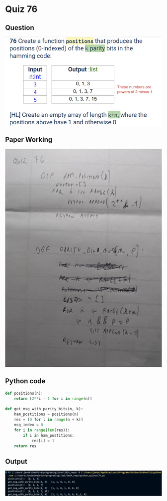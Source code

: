 # Quiz 76
## Question
![Question](/slides/76.png)

## Paper Working
![Working](/working/76.png)

## Python code
```python
def positions(n):
    return [2**i - 1 for i in range(n)]

def get_msg_with_parity_bits(n, k):
    ham_postitions = positions(n)
    res = [0 for l in range(n + k)]
    msg_index = 0
    for i in range(len(res)):
        if i in ham_postitions:
            res[i] = 1
    return res
```
## Output
![](/output/76.png)